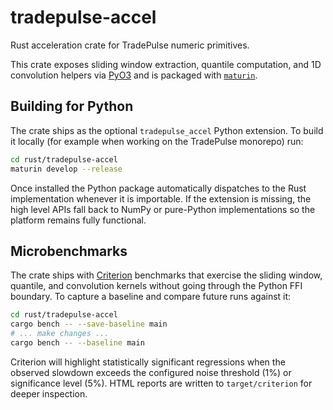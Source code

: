 # tradepulse-accel

Rust acceleration crate for TradePulse numeric primitives.

This crate exposes sliding window extraction, quantile computation, and 1D convolution
helpers via [PyO3](https://pyo3.rs/) and is packaged with
[`maturin`](https://github.com/PyO3/maturin).

## Building for Python

The crate ships as the optional ``tradepulse_accel`` Python extension. To build it
locally (for example when working on the TradePulse monorepo) run:

```bash
cd rust/tradepulse-accel
maturin develop --release
```

Once installed the Python package automatically dispatches to the Rust implementation
whenever it is importable. If the extension is missing, the high level APIs fall back to
NumPy or pure-Python implementations so the platform remains fully functional.

## Microbenchmarks

The crate ships with [Criterion](https://bheisler.github.io/criterion.rs/book/index.html)
benchmarks that exercise the sliding window, quantile, and convolution kernels without
going through the Python FFI boundary. To capture a baseline and compare future runs
against it:

```bash
cd rust/tradepulse-accel
cargo bench -- --save-baseline main
# ... make changes ...
cargo bench -- --baseline main
```

Criterion will highlight statistically significant regressions when the observed slowdown
exceeds the configured noise threshold (1%) or significance level (5%). HTML reports are
written to ``target/criterion`` for deeper inspection.
